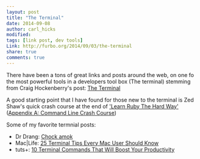 ```yaml
---
layout: post
title: "The Terminal"
date: 2014-09-08
author: carl_hicks 
modified:
tags: [link post, dev tools]
Link: http://furbo.org/2014/09/03/the-terminal
share: true
comments: true
---
```


There have been a tons of great links and posts around the web, on one fo the most powerful tools in a developers tool box (The terminal) stemming from Craig Hockenberry's post: [The Terminal](http://furbo.org/2014/09/03/the-terminal/)  

A good starting point that I have found for those new to the terminal is Zed Shaw's quick crash course at the end of ['Learn Ruby The Hard Way'](http://ruby.learncodethehardway.org/book/) ([Appendix A: Command Line Crash Course](http://ruby.learncodethehardway.org/book/appendixa.html))  

Some of my favorite termnial posts:  

* Dr Drang: [Chock amok](http://www.leancrew.com/all-this/2014/09/chock-amok/)  
* Mac|Life: [25 Terminal Tips Every Mac User Should Know](http://www.maclife.com/article/feature/25_terminal_tips_every_mac_user_should_know)  
* tuts+: [10 Terminal Commands That Will Boost Your Productivity](http://code.tutsplus.com/articles/10-terminal-commands-that-will-boost-your-productivity--net-14105)


